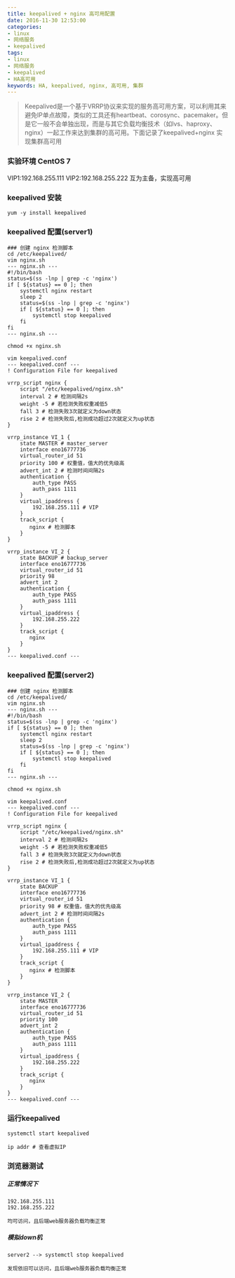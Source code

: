 ```yaml
---
title: keepalived + nginx 高可用配置
date: 2016-11-30 12:53:00
categories:
- linux
- 网络服务
- keepalived
tags:
- linux
- 网络服务
- keepalived
- HA高可用
keywords: HA, keepalived, nginx, 高可用, 集群
---
```

> Keepalived是一个基于VRRP协议来实现的服务高可用方案，可以利用其来避免IP单点故障，类似的工具还有heartbeat、corosync、pacemaker。但是它一般不会单独出现，而是与其它负载均衡技术（如lvs、haproxy、nginx）一起工作来达到集群的高可用。下面记录了keepalived+nginx 实现集群高可用

<!-- more -->

###  实验环境 CentOS 7
VIP1:192.168.255.111
VIP2:192.168.255.222
互为主备，实现高可用

### keepalived 安装
<pre><code class="language-bash line-numbers">yum -y install keepalived
</code></pre>

### keepalived 配置(server1)
<pre><code class="language-bash line-numbers">### 创建 nginx 检测脚本
cd /etc/keepalived/
vim nginx.sh
--- nginx.sh ---
#!/bin/bash
status=$(ss -lnp | grep -c 'nginx')
if [ ${status} == 0 ]; then
    systemctl nginx restart
    sleep 2
    status=$(ss -lnp | grep -c 'nginx')
    if [ ${status} == 0 ]; then
        systemctl stop keepalived
    fi
fi
--- nginx.sh ---

chmod +x nginx.sh

vim keepalived.conf
--- keepalived.conf ---
! Configuration File for keepalived

vrrp_script nginx {
    script "/etc/keepalived/nginx.sh"
    interval 2 # 检测间隔2s
    weight -5 # 若检测失败权重减低5
    fall 3 # 检测失败3次就定义为down状态
    rise 2 # 检测失败后,检测成功超过2次就定义为up状态
}

vrrp_instance VI_1 {
    state MASTER # master_server
    interface eno16777736
    virtual_router_id 51
    priority 100 # 权重值，值大的优先级高
    advert_int 2 # 检测时间间隔2s
    authentication {
        auth_type PASS
        auth_pass 1111
    }
    virtual_ipaddress {
        192.168.255.111 # VIP
    }
    track_script {
       nginx # 检测脚本
    }
}

vrrp_instance VI_2 {
    state BACKUP # backup_server
    interface eno16777736
    virtual_router_id 51
    priority 98
    advert_int 2
    authentication {
        auth_type PASS
        auth_pass 1111
    }
    virtual_ipaddress {
        192.168.255.222
    }
    track_script {
       nginx
    }
}
--- keepalived.conf ---
</code></pre>

### keepalived 配置(server2)
<pre><code class="language-bash line-numbers">### 创建 nginx 检测脚本
cd /etc/keepalived/
vim nginx.sh
--- nginx.sh ---
#!/bin/bash
status=$(ss -lnp | grep -c 'nginx')
if [ ${status} == 0 ]; then
    systemctl nginx restart
    sleep 2
    status=$(ss -lnp | grep -c 'nginx')
    if [ ${status} == 0 ]; then
        systemctl stop keepalived
    fi
fi
--- nginx.sh ---

chmod +x nginx.sh

vim keepalived.conf
--- keepalived.conf ---
! Configuration File for keepalived

vrrp_script nginx {
    script "/etc/keepalived/nginx.sh"
    interval 2 # 检测间隔2s
    weight -5 # 若检测失败权重减低5
    fall 3 # 检测失败3次就定义为down状态
    rise 2 # 检测失败后,检测成功超过2次就定义为up状态
}

vrrp_instance VI_1 {
    state BACKUP
    interface eno16777736
    virtual_router_id 51
    priority 98 # 权重值，值大的优先级高
    advert_int 2 # 检测时间间隔2s
    authentication {
        auth_type PASS
        auth_pass 1111
    }
    virtual_ipaddress {
        192.168.255.111 # VIP
    }
    track_script {
       nginx # 检测脚本
    }
}

vrrp_instance VI_2 {
    state MASTER
    interface eno16777736
    virtual_router_id 51
    priority 100
    advert_int 2
    authentication {
        auth_type PASS
        auth_pass 1111
    }
    virtual_ipaddress {
        192.168.255.222
    }
    track_script {
       nginx
    }
}
--- keepalived.conf ---
</code></pre>

### 运行keepalived
<pre><code class="language-bash line-numbers">systemctl start keepalived

ip addr # 查看虚拟IP
</code></pre>

### 浏览器测试

##### 正常情况下
<pre><code class="language-bash line-numbers">192.168.255.111
192.168.255.222

均可访问，且后端web服务器负载均衡正常
</code></pre>

##### 模拟down机
<pre><code class="language-bash line-numbers">server2 --> systemctl stop keepalived

发现依旧可以访问，且后端web服务器负载均衡正常
</code></pre>

